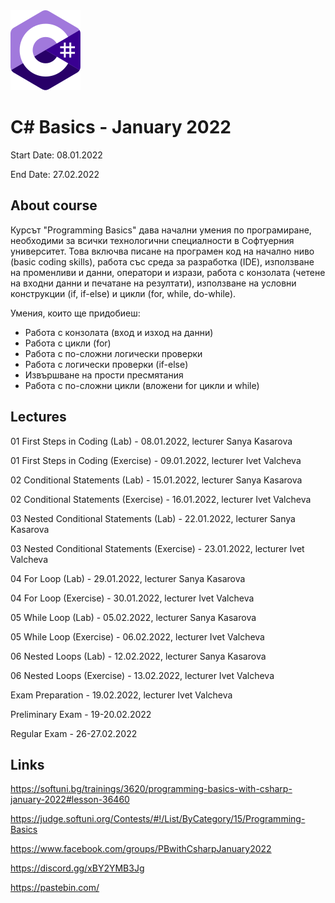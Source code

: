 <picture>
  <img alt="C# Logo" src="CSharp.svg">
</picture>



# C# Basics - January 2022

Start Date: 08.01.2022

End Date: 27.02.2022


## About course 


Курсът "Programming Basics" дава начални умения по програмиране, необходими за всички технологични специалности в Софтуерния университет. Това включва писане на програмен код на начално ниво (basic coding skills), работа със среда за разработка (IDE), използване на променливи и данни, оператори и изрази, работа с конзолата (четене на входни данни и печатане на резултати), използване на условни конструкции (if, if-else) и цикли (for, while, do-while).

Умения, които ще придобиеш:
- Работа с конзолата (вход и изход на данни)
- Работа с цикли (for)
- Работа с по-сложни логически проверки
- Работа с логически проверки (if-else)
- Извършване на прости пресмятания
- Работа с по-сложни цикли (вложени for цикли и while)


## Lectures 

01 First Steps in Coding (Lab) - 08.01.2022, lecturer Sanya Kasarova 

01 First Steps in Coding (Exercise) - 09.01.2022, lecturer Ivet Valcheva 


02 Conditional Statements (Lab) - 15.01.2022, lecturer Sanya Kasarova

02 Conditional Statements (Exercise) - 16.01.2022, lecturer Ivet Valcheva


03 Nested Conditional Statements (Lab) - 22.01.2022, lecturer Sanya Kasarova

03 Nested Conditional Statements (Exercise) - 23.01.2022, lecturer Ivet Valcheva


04 For Loop (Lab) - 29.01.2022, lecturer Sanya Kasarova

04 For Loop (Exercise) - 30.01.2022, lecturer Ivet Valcheva


05 While Loop (Lab) - 05.02.2022, lecturer Sanya Kasarova

05 While Loop (Exercise) - 06.02.2022, lecturer Ivet Valcheva


06 Nested Loops (Lab) - 12.02.2022, lecturer Sanya Kasarova

06 Nested Loops (Exercise) - 13.02.2022, lecturer Ivet Valcheva


Exam Preparation - 19.02.2022, lecturer Ivet Valcheva

Preliminary Exam - 19-20.02.2022

Regular Exam - 26-27.02.2022


## Links 


https://softuni.bg/trainings/3620/programming-basics-with-csharp-january-2022#lesson-36460

https://judge.softuni.org/Contests/#!/List/ByCategory/15/Programming-Basics

https://www.facebook.com/groups/PBwithCsharpJanuary2022

https://discord.gg/xBY2YMB3Jg

https://pastebin.com/

